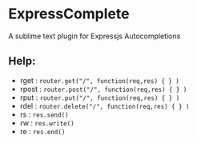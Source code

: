 # ExpressComplete
A sublime text plugin for Expressjs Autocompletions

## Help:
* rget : ```router.get("/", function(req,res) { } )```
* rpost : ```router.post("/", function(req,res) { } )```
* rput : ```router.put("/", function(req,res) { } )```
* rdel : ```router.delete("/", function(req,res) { } )```
* rs : ```res.send()```
* rw : ```res.write()```
* re : ```res.end()```
